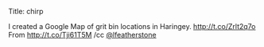 Title: chirp

I created a Google Map of grit bin locations in Haringey. <a href="http://t.co/Zrlt2q7o">http://t.co/Zrlt2q7o</a> From <a href="http://t.co/Tji61T5M">http://t.co/Tji61T5M</a> /cc <a href="http://twitter.com/lfeatherstone">@lfeatherstone</a>
